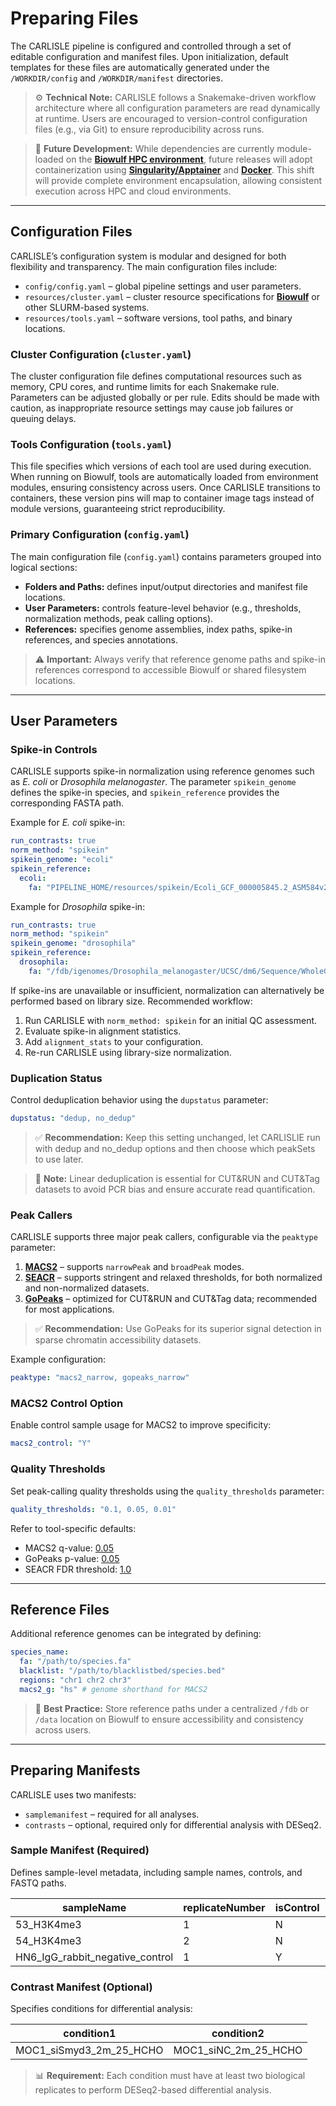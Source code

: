# Preparing Files

The CARLISLE pipeline is configured and controlled through a set of editable configuration and manifest files. Upon initialization, default templates for these files are automatically generated under the `/WORKDIR/config` and `/WORKDIR/manifest` directories.

> ⚙️ **Technical Note:** CARLISLE follows a Snakemake-driven workflow architecture where all configuration parameters are read dynamically at runtime. Users are encouraged to version-control configuration files (e.g., via Git) to ensure reproducibility across runs.

> 🚀 **Future Development:** While dependencies are currently module-loaded on the **[Biowulf HPC environment](https://hpc.nih.gov/)**, future releases will adopt containerization using **[Singularity/Apptainer](https://apptainer.org/)** and **[Docker](https://www.docker.com/)**. This shift will provide complete environment encapsulation, allowing consistent execution across HPC and cloud environments.

---

## Configuration Files

CARLISLE’s configuration system is modular and designed for both flexibility and transparency. The main configuration files include:

* `config/config.yaml` – global pipeline settings and user parameters.
* `resources/cluster.yaml` – cluster resource specifications for **[Biowulf](https://hpc.nih.gov/)** or other SLURM-based systems.
* `resources/tools.yaml` – software versions, tool paths, and binary locations.

### Cluster Configuration (`cluster.yaml`)

The cluster configuration file defines computational resources such as memory, CPU cores, and runtime limits for each Snakemake rule. Parameters can be adjusted globally or per rule. Edits should be made with caution, as inappropriate resource settings may cause job failures or queuing delays.


### Tools Configuration (`tools.yaml`)

This file specifies which versions of each tool are used during execution. When running on Biowulf, tools are automatically loaded from environment modules, ensuring consistency across users. Once CARLISLE transitions to containers, these version pins will map to container image tags instead of module versions, guaranteeing strict reproducibility.

### Primary Configuration (`config.yaml`)

The main configuration file (`config.yaml`) contains parameters grouped into logical sections:

* **Folders and Paths:** defines input/output directories and manifest file locations.
* **User Parameters:** controls feature-level behavior (e.g., thresholds, normalization methods, peak calling options).
* **References:** specifies genome assemblies, index paths, spike-in references, and species annotations.

> ⚠️ **Important:** Always verify that reference genome paths and spike-in references correspond to accessible Biowulf or shared filesystem locations.

---

## User Parameters

### Spike-in Controls

CARLISLE supports spike-in normalization using reference genomes such as *E. coli* or *Drosophila melanogaster*. The parameter `spikein_genome` defines the spike-in species, and `spikein_reference` provides the corresponding FASTA path.

Example for *E. coli* spike-in:

```yaml
run_contrasts: true
norm_method: "spikein"
spikein_genome: "ecoli"
spikein_reference:
  ecoli:
    fa: "PIPELINE_HOME/resources/spikein/Ecoli_GCF_000005845.2_ASM584v2_genomic.fna"
```

Example for *Drosophila* spike-in:

```yaml
run_contrasts: true
norm_method: "spikein"
spikein_genome: "drosophila"
spikein_reference:
  drosophila:
    fa: "/fdb/igenomes/Drosophila_melanogaster/UCSC/dm6/Sequence/WholeGenomeFasta/genome.fa"
```

If spike-ins are unavailable or insufficient, normalization can alternatively be performed based on library size. Recommended workflow:

1. Run CARLISLE with `norm_method: spikein` for an initial QC assessment.
2. Evaluate spike-in alignment statistics.
3. Add `alignment_stats` to your configuration.
4. Re-run CARLISLE using library-size normalization.

### Duplication Status

Control deduplication behavior using the `dupstatus` parameter:

```yaml
dupstatus: "dedup, no_dedup"
```
> ✅ **Recommendation:** Keep this setting unchanged, let CARLISLIE run with dedup and no_dedup options and then choose which peakSets to use later.

> 🧬 **Note:** Linear deduplication is essential for CUT&RUN and CUT&Tag datasets to avoid PCR bias and ensure accurate read quantification.

### Peak Callers

CARLISLE supports three major peak callers, configurable via the `peaktype` parameter:

1. **[MACS2](https://github.com/macs3-project/MACS)** – supports `narrowPeak` and `broadPeak` modes.
2. **[SEACR](https://seacr.fredhutch.org/)** – supports stringent and relaxed thresholds, for both normalized and non-normalized datasets.
3. **[GoPeaks](https://github.com/maxsonBraunLab/gopeaks)** – optimized for CUT&RUN and CUT&Tag data; recommended for most applications.

> ✅ **Recommendation:** Use GoPeaks for its superior signal detection in sparse chromatin accessibility datasets.

Example configuration:

```yaml
peaktype: "macs2_narrow, gopeaks_narrow"
```

### MACS2 Control Option

Enable control sample usage for MACS2 to improve specificity:

```yaml
macs2_control: "Y"
```

### Quality Thresholds

Set peak-calling quality thresholds using the `quality_thresholds` parameter:

```yaml
quality_thresholds: "0.1, 0.05, 0.01"
```

Refer to tool-specific defaults:

* MACS2 q-value: [0.05](https://manpages.ubuntu.com/manpages/xenial/man1/macs2_callpeak.1.html)
* GoPeaks p-value: [0.05](https://github.com/maxsonBraunLab/gopeaks#usage)
* SEACR FDR threshold: [1.0](https://github.com/FredHutch/SEACR#usage)

---

## Reference Files

Additional reference genomes can be integrated by defining:

```yaml
species_name:
  fa: "/path/to/species.fa"
  blacklist: "/path/to/blacklistbed/species.bed"
  regions: "chr1 chr2 chr3"
  macs2_g: "hs" # genome shorthand for MACS2
```

> 🧭 **Best Practice:** Store reference paths under a centralized `/fdb` or `/data` location on Biowulf to ensure accessibility and consistency across users.

---

## Preparing Manifests

CARLISLE uses two manifests:

* `samplemanifest` – required for all analyses.
* `contrasts` – optional, required only for differential analysis with DESeq2.

### Sample Manifest (Required)

Defines sample-level metadata, including sample names, controls, and FASTQ paths.

| sampleName | replicateNumber | isControl | controlName                     | controlReplicateNumber | path_to_R1                                   | path_to_R2                                   |
| ---------- | --------------- | --------- | ------------------------------- | ---------------------- | -------------------------------------------- | -------------------------------------------- |
| 53_H3K4me3 | 1               | N         | HN6_IgG_rabbit_negative_control | 1                      | <path_to>/53_H3K4me3_1.R1.fastq.gz | <path_to>/53_H3K4me3_1.R2.fastq.gz |
| 54_H3K4me3 | 2               | N         | HN6_IgG_rabbit_negative_control | 1                      | <path_to>/54_H3K4me3_1.R1.fastq.gz | <path_to>/54_H3K4me3_1.R2.fastq.gz |
| HN6_IgG_rabbit_negative_control | 1               | Y         |  |                      | <path_to>/HN6_IgG_rabbit_negative_control_1.R1.fastq.gz | <path_to>/HN6_IgG_rabbit_negative_control_2.R2.fastq.gz |


### Contrast Manifest (Optional)

Specifies conditions for differential analysis:

| condition1              | condition2           |
| ----------------------- | -------------------- |
| MOC1_siSmyd3_2m_25_HCHO | MOC1_siNC_2m_25_HCHO |

> 📊 **Requirement:** Each condition must have at least two biological replicates to perform DESeq2-based differential analysis.
